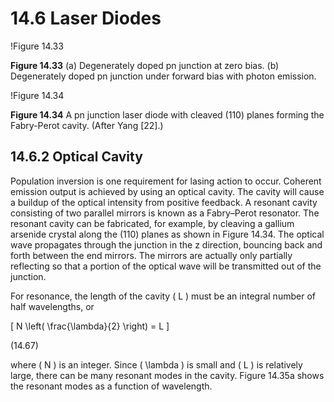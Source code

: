 # 14.6 Laser Diodes

!Figure 14.33

**Figure 14.33** (a) Degenerately doped pn junction at zero bias. (b) Degenerately doped pn junction under forward bias with photon emission.

!Figure 14.34

**Figure 14.34** A pn junction laser diode with cleaved (110) planes forming the Fabry-Perot cavity. (After Yang [22].)

## 14.6.2 Optical Cavity

Population inversion is one requirement for lasing action to occur. Coherent emission output is achieved by using an optical cavity. The cavity will cause a buildup of the optical intensity from positive feedback. A resonant cavity consisting of two parallel mirrors is known as a Fabry–Perot resonator. The resonant cavity can be fabricated, for example, by cleaving a gallium arsenide crystal along the (110) planes as shown in Figure 14.34. The optical wave propagates through the junction in the z direction, bouncing back and forth between the end mirrors. The mirrors are actually only partially reflecting so that a portion of the optical wave will be transmitted out of the junction.

For resonance, the length of the cavity \( L \) must be an integral number of half wavelengths, or

\[
N \left( \frac{\lambda}{2} \right) = L
\]

(14.67)

where \( N \) is an integer. Since \( \lambda \) is small and \( L \) is relatively large, there can be many resonant modes in the cavity. Figure 14.35a shows the resonant modes as a function of wavelength.